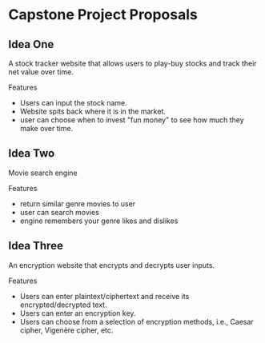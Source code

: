 # Capstone Project Proposals

## Idea One
A stock tracker website that allows users to play-buy stocks and track their net value over time.

Features
- Users can input the stock name.
- Website spits back where it is in the market.
- user can choose when to invest "fun money" to see how much they make over time.

## Idea Two
Movie search engine

Features
-  return similar genre movies to user
-  user can search movies
-  engine remembers your genre likes and dislikes

## Idea Three
An encryption website that encrypts and decrypts user inputs.

Features
- Users can enter plaintext/ciphertext and receive its encrypted/decrypted text.
- Users can enter an encryption key.
- Users can choose from a selection of encryption methods, i.e., Caesar cipher, Vigenère cipher, etc.
